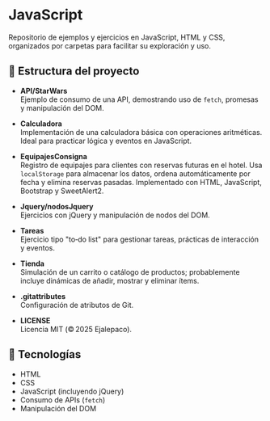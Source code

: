 # JavaScript

Repositorio de ejemplos y ejercicios en JavaScript, HTML y CSS, organizados por carpetas para facilitar su exploración y uso.

## 📁 Estructura del proyecto

- **API/StarWars**  
  Ejemplo de consumo de una API, demostrando uso de `fetch`, promesas y manipulación del DOM.

- **Calculadora**  
  Implementación de una calculadora básica con operaciones aritméticas. Ideal para practicar lógica y eventos en JavaScript.

- **EquipajesConsigna**  
  Registro de equipajes para clientes con reservas futuras en el hotel. Usa `localStorage` para almacenar los datos, ordena automáticamente por fecha y elimina reservas pasadas. Implementado con HTML, JavaScript, Bootstrap y SweetAlert2.

- **Jquery/nodosJquery**  
  Ejercicios con jQuery y manipulación de nodos del DOM.

- **Tareas**  
  Ejercicio tipo "to‑do list" para gestionar tareas, prácticas de interacción y eventos.

- **Tienda**  
  Simulación de un carrito o catálogo de productos; probablemente incluye dinámicas de añadir, mostrar y eliminar ítems.

- **.gitattributes**  
  Configuración de atributos de Git.

- **LICENSE**  
  Licencia MIT (© 2025 Ejalepaco).

## 🚀 Tecnologías

- HTML  
- CSS  
- JavaScript (incluyendo jQuery)  
- Consumo de APIs (`fetch`)  
- Manipulación del DOM
